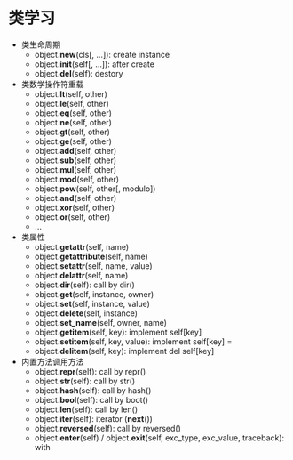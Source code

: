 # 类学习
- 类生命周期
  - object.__new__(cls[, ...]): create instance
  - object.__init__(self[, ...]): after create
  - object.__del__(self): destory
- 类数学操作符重载
  - object.__lt__(self, other)
  - object.__le__(self, other)
  - object.__eq__(self, other)
  - object.__ne__(self, other)
  - object.__gt__(self, other)
  - object.__ge__(self, other)
  - object.__add__(self, other)
  - object.__sub__(self, other)
  - object.__mul__(self, other)
  - object.__mod__(self, other)
  - object.__pow__(self, other[, modulo])
  - object.__and__(self, other)
  - object.__xor__(self, other)
  - object.__or__(self, other)
  - ...
- 类属性
  - object.__getattr__(self, name)
  - object.__getattribute__(self, name)
  - object.__setattr__(self, name, value)
  - object.__delattr__(self, name)
  - object.__dir__(self): call by dir()
  - object.__get__(self, instance, owner)
  - object.__set__(self, instance, value)
  - object.__delete__(self, instance)
  - object.__set_name__(self, owner, name)
  - object.__getitem__(self, key): implement self[key]
  - object.__setitem__(self, key, value): implement self[key] =
  - object.__delitem__(self, key): implement del self[key]
- 内置方法调用方法
  - object.__repr__(self): call by repr()
  - object.__str__(self): call by str()
  - object.__hash__(self): call by hash()
  - object.__bool__(self): call by boot()
  - object.__len__(self): call by len()
  - object.__iter__(self): iterator (__next__())
  - object.__reversed__(self): call by reversed()
  - object.__enter__(self) / object.__exit__(self, exc_type, exc_value, traceback): with
